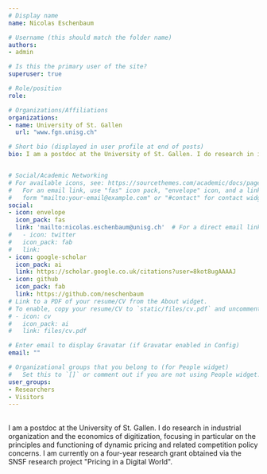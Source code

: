 ```yaml
---
# Display name
name: Nicolas Eschenbaum

# Username (this should match the folder name)
authors:
- admin

# Is this the primary user of the site?
superuser: true

# Role/position
role: 

# Organizations/Affiliations
organizations:
- name: University of St. Gallen
  url: "www.fgn.unisg.ch"

# Short bio (displayed in user profile at end of posts)
bio: I am a postdoc at the University of St. Gallen. I do research in industrial organization and the economics of digitization, focusing in particular on the principles and functioning of dynamic pricing and related competition policy concerns. I am currently on a four-year research grant obtained via the SNSF research project "Pricing in a Digital World".


# Social/Academic Networking
# For available icons, see: https://sourcethemes.com/academic/docs/page-builder/#icons
#   For an email link, use "fas" icon pack, "envelope" icon, and a link in the
#   form "mailto:your-email@example.com" or "#contact" for contact widget.
social:
- icon: envelope
  icon_pack: fas
  link: 'mailto:nicolas.eschenbaum@unisg.ch'  # For a direct email link, use "mailto:test@example.org".
#	- icon: twitter
#	icon_pack: fab
#	link: 
- icon: google-scholar
  icon_pack: ai
  link: https://scholar.google.co.uk/citations?user=8kot8ugAAAAJ
- icon: github
  icon_pack: fab
  link: https://github.com/neschenbaum
# Link to a PDF of your resume/CV from the About widget.
# To enable, copy your resume/CV to `static/files/cv.pdf` and uncomment the lines below.
# - icon: cv
#   icon_pack: ai
#   link: files/cv.pdf

# Enter email to display Gravatar (if Gravatar enabled in Config)
email: ""

# Organizational groups that you belong to (for People widget)
#   Set this to `[]` or comment out if you are not using People widget.
user_groups:
- Researchers
- Visitors
---
```


<br> I am a postdoc at the University of St. Gallen. I do research in industrial organization and the economics of digitization, focusing in particular on the principles and functioning of dynamic pricing and related competition policy concerns. I am currently on a four-year research grant obtained via the SNSF research project "Pricing in a Digital World".
